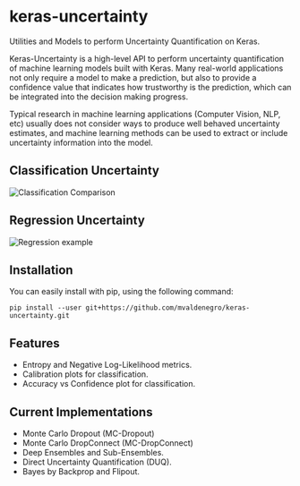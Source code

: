 # keras-uncertainty
Utilities and Models to perform Uncertainty Quantification on Keras.

Keras-Uncertainty is a high-level API to perform uncertainty quantification of machine learning models built with Keras.
Many real-world applications not only require a model to make a prediction, but also to provide a confidence value
that indicates how trustworthy is the prediction, which can be integrated into the decision making progress.

Typical research in machine learning applications (Computer Vision, NLP, etc) usually does not consider ways to produce well behaved
uncertainty estimates, and machine learning methods can be used to extract or include uncertainty information into the model.

## Classification Uncertainty
![Classification Comparison](https://raw.githubusercontent.com/mvaldenegro/keras-uncertainty/master/examples/images/uncertainty-two-moons.png)

## Regression Uncertainty
![Regression example](https://raw.githubusercontent.com/mvaldenegro/keras-uncertainty/master/examples/images/uncertainty-toy-regression.png)

## Installation

You can easily install with pip, using the following command:

```
pip install --user git+https://github.com/mvaldenegro/keras-uncertainty.git
```

## Features

- Entropy and Negative Log-Likelihood metrics.
- Calibration plots for classification.
- Accuracy vs Confidence plot for classification.

## Current Implementations

- Monte Carlo Dropout (MC-Dropout)
- Monte Carlo DropConnect (MC-DropConnect)
- Deep Ensembles and Sub-Ensembles.
- Direct Uncertainty Quantification (DUQ).
- Bayes by Backprop and Flipout.
